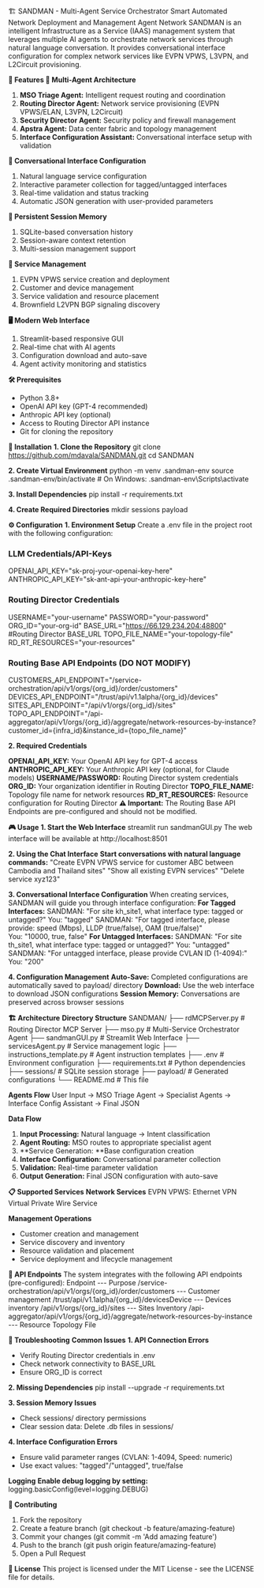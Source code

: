 🏗️ SANDMAN - Multi-Agent Service Orchestrator
Smart Automated Network Deployment and Management Agent Network
SANDMAN is an intelligent Infrastructure as a Service (IAAS) management system that leverages multiple AI agents to orchestrate network services through natural language conversation. It provides conversational interface configuration for complex network services like EVPN VPWS, L3VPN, and L2Circuit provisioning.

**🌟 Features
🤖 Multi-Agent Architecture**
1. **MSO Triage Agent:** Intelligent request routing and coordination
2. **Routing Director Agent:** Network service provisioning (EVPN VPWS/ELAN, L3VPN, L2Circuit)
3. **Security Director Agent:** Security policy and firewall management
4. **Apstra Agent:** Data center fabric and topology management
5. **Interface Configuration Assistant:** Conversational interface setup with validation

**💬 Conversational Interface Configuration**
1. Natural language service configuration
2. Interactive parameter collection for tagged/untagged interfaces
3. Real-time validation and status tracking
4. Automatic JSON generation with user-provided parameters

**🧠 Persistent Session Memory**
1. SQLite-based conversation history
2. Session-aware context retention
3. Multi-session management support

**🎯 Service Management**
1. EVPN VPWS service creation and deployment
2. Customer and device management
3. Service validation and resource placement
4. Brownfield L2VPN BGP signaling discovery

**🖥️ Modern Web Interface**
1. Streamlit-based responsive GUI
2. Real-time chat with AI agents
3. Configuration download and auto-save
4. Agent activity monitoring and statistics

**🛠️ Prerequisites**
* Python 3.8+
* OpenAI API key (GPT-4 recommended)
* Anthropic API key (optional)
* Access to Routing Director API instance
* Git for cloning the repository

**🚀 Installation**
**1. Clone the Repository**
git clone https://github.com/mdavala/SANDMAN.git
cd SANDMAN

**2. Create Virtual Environment**
python -m venv .sandman-env
source .sandman-env/bin/activate  # On Windows: .sandman-env\Scripts\activate

**3. Install Dependencies**
pip install -r requirements.txt

**4. Create Required Directories**
mkdir sessions payload

**⚙️ Configuration**
**1. Environment Setup**
Create a .env file in the project root with the following configuration:
  ### LLM Credentials/API-Keys
  OPENAI_API_KEY="sk-proj-your-openai-key-here"
  ANTHROPIC_API_KEY="sk-ant-api-your-anthropic-key-here"

  ### Routing Director Credentials
  USERNAME="your-username"
  PASSWORD="your-password" 
  ORG_ID="your-org-id"
  BASE_URL="https://66.129.234.204:48800" #Routing Director BASE_URL
  TOPO_FILE_NAME="your-topology-file"
  RD_RT_RESOURCES="your-resources"

  ### Routing Base API Endpoints (DO NOT MODIFY)
  CUSTOMERS_API_ENDPOINT="/service-orchestration/api/v1/orgs/{org_id}/order/customers"
  DEVICES_API_ENDPOINT="/trust/api/v1.1alpha/{org_id}/devices"
  SITES_API_ENDPOINT="/api/v1/orgs/{org_id}/sites"
  TOPO_API_ENDPOINT="/api-aggregator/api/v1/orgs/{org_id}/aggregate/network-resources-by-instance?customer_id={infra_id}&instance_id={topo_file_name}"

**2. Required Credentials**

**OPENAI_API_KEY:** Your OpenAI API key for GPT-4 access
**ANTHROPIC_API_KEY:** Your Anthropic API key (optional, for Claude models)
**USERNAME/PASSWORD:** Routing Director system credentials
**ORG_ID:** Your organization identifier in Routing Director
**TOPO_FILE_NAME:** Topology file name for network resources
**RD_RT_RESOURCES:** Resource configuration for Routing Director
**⚠️ Important:** The Routing Base API Endpoints are pre-configured and should not be modified.


**🎮 Usage**
**1. Start the Web Interface**
streamlit run sandmanGUI.py
The web interface will be available at http://localhost:8501

**2. Using the Chat Interface**
**Start conversations with natural language commands:**
"Create EVPN VPWS service for customer ABC between Cambodia and Thailand sites"
"Show all existing EVPN services"
"Delete service xyz123"

**3. Conversational Interface Configuration**
When creating services, SANDMAN will guide you through interface configuration:
**For Tagged Interfaces:**
SANDMAN: "For site kh_site1, what interface type: tagged or untagged?"
You: "tagged"
SANDMAN: "For tagged interface, please provide: speed (Mbps), LLDP (true/false), OAM (true/false)"  
You: "10000, true, false"
**For Untagged Interfaces:**
SANDMAN: "For site th_site1, what interface type: tagged or untagged?"
You: "untagged"
SANDMAN: "For untagged interface, please provide CVLAN ID (1-4094):"
You: "200"

**4. Configuration Management**
**Auto-Save:** Completed configurations are automatically saved to payload/ directory
**Download:** Use the web interface to download JSON configurations
**Session Memory:** Conversations are preserved across browser sessions

**🏗️ Architecture**
**Directory Structure**
SANDMAN/
├── rdMCPServer.py           # Routing Director MCP Server
├── mso.py                   # Multi-Service Orchestrator Agent
├── sandmanGUI.py           # Streamlit Web Interface
├── servicesAgent.py        # Service management logic
├── instructions_template.py # Agent instruction templates
├── .env                    # Environment configuration
├── requirements.txt        # Python dependencies
├── sessions/              # SQLite session storage
├── payload/               # Generated configurations
└── README.md              # This file

**Agents Flow**
User Input → MSO Triage Agent → Specialist Agents → Interface Config Assistant → Final JSON

**Data Flow**
1. **Input Processing:** Natural language → Intent classification
2. **Agent Routing:** MSO routes to appropriate specialist agent
3. **Service Generation: **Base configuration creation
4. **Interface Configuration:** Conversational parameter collection
5. **Validation:** Real-time parameter validation
6. **Output Generation:** Final JSON configuration with auto-save

**📋 Supported Services**
**Network Services**
EVPN VPWS: Ethernet VPN Virtual Private Wire Service

**Management Operations**
* Customer creation and management
* Service discovery and inventory
* Resource validation and placement
* Service deployment and lifecycle management

**🔧 API Endpoints**
The system integrates with the following API endpoints (pre-configured):
Endpoint --- Purpose
/service-orchestration/api/v1/orgs/{org_id}/order/customers --- Customer management
/trust/api/v1.1alpha/{org_id}/devicesDevice --- Devices inventory
/api/v1/orgs/{org_id}/sites --- Sites Inventory 
/api-aggregator/api/v1/orgs/{org_id}/aggregate/network-resources-by-instance --- Resource Topology File


**🐛 Troubleshooting**
**Common Issues**
**1. API Connection Errors**
* Verify Routing Director credentials in .env
* Check network connectivity to BASE_URL
* Ensure ORG_ID is correct

**2. Missing Dependencies**
pip install --upgrade -r requirements.txt

**3. Session Memory Issues**
* Check sessions/ directory permissions
* Clear session data: Delete .db files in sessions/

**4. Interface Configuration Errors**
* Ensure valid parameter ranges (CVLAN: 1-4094, Speed: numeric)
* Use exact values: "tagged"/"untagged", true/false

**Logging**
**Enable debug logging by setting:**
logging.basicConfig(level=logging.DEBUG)

**🤝 Contributing**

1. Fork the repository
2. Create a feature branch (git checkout -b feature/amazing-feature)
3. Commit your changes (git commit -m 'Add amazing feature')
4. Push to the branch (git push origin feature/amazing-feature)
5. Open a Pull Request

**📝 License**
This project is licensed under the MIT License - see the LICENSE file for details.
